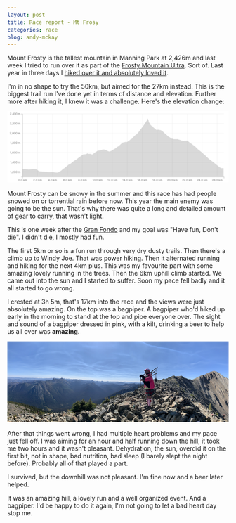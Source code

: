 ```yaml
---
layout: post
title: Race report - Mt Frosy
categories: race
blog: andy-mckay
---
```


Mount Frosty is the tallest mountain in Manning Park at 2,426m and last week I tried to run over it as part of the [Frosty Mountain Ultra](https://trailwhisperer.ca/frosty/). Sort of. Last year in three days I [hiked over it and absolutely loved it](https://mckay.pub/2022-07-14-mt-frosty/).

I'm in no shape to try the 50km, but aimed for the 27km instead. This is the biggest trail run I've done yet in terms of distance and elevation. Further more after hiking it, I knew it was a challenge. Here's the elevation change:

<img src="/files/frosty-elevation.png">

Mount Frosty can be snowy in the summer and this race has had people snowed on or torrential rain before now. This year the main enemy was going to be the sun. That's why there was quite a long and detailed amount of gear to carry, that wasn't light.

This is one week after the [Gran Fondo](https://mckay.pub/2023-08-11-six-and-seventh-fondo/) and my goal was "Have fun, Don't die". I didn't die, I mostly had fun.

<div class="strava-embed-placeholder" data-embed-type="activity" data-embed-id="9863400549"></div><script src="https://strava-embeds.com/embed.js"></script>

The first 5km or so is a fun run through very dry dusty trails. Then there's a climb up to Windy Joe. That was power hiking. Then it alternated running and hiking for the next 4km plus. This was my favourite part with some amazing lovely running in the trees. Then the 6km uphill climb started. We came out into the sun and I started to suffer. Soon my pace fell badly and it all started to go wrong.

I crested at 3h 5m, that's 17km into the race and the views were just absolutely amazing. On the top was a bagpiper. A bagpiper who'd hiked up early in the morning to stand at the top and pipe everyone over. The sight and sound of a bagpiper dressed in pink, with a kilt, drinking a beer to help us all over was **amazing**.

<img src="/files/bagpiper.png">

After that things went wrong, I had multiple heart problems and my pace just fell off. I was aiming for an hour and half running down the hill, it took me two hours and it wasn't pleasant. Dehydration, the sun, overdid it on the first bit, not in shape, bad nutrition, bad sleep (I barely slept the night before). Probably all of that played a part.

I survived, but the downhill was not pleasant. I'm fine now and a beer later helped.

It was an amazing hill, a lovely run and a well organized event. And a bagpiper. I'd be happy to do it again, I'm not going to let a bad heart day stop me.
